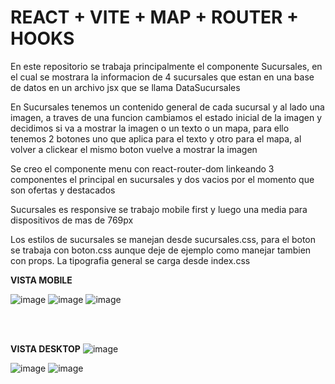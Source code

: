 # REACT + VITE + MAP + ROUTER + HOOKS

En este repositorio se trabaja principalmente el componente Sucursales, en el cual se mostrara la informacion de 4 sucursales que estan en una base de datos en un archivo jsx que se llama DataSucursales

En Sucursales tenemos un contenido general de cada sucursal y al lado una imagen, a traves de una funcion cambiamos el estado inicial de la imagen y decidimos si va a mostrar la imagen o un texto o un mapa, para ello tenemos 2 botones uno que aplica para el texto y otro para el mapa, al volver a clickear el mismo boton vuelve a mostrar la imagen

Se creo el componente menu con react-router-dom linkeando 3 componentes el principal en sucursales y dos vacios por el momento que son ofertas y destacados

Sucursales es responsive se trabajo mobile first y luego una media para dispositivos de mas de 769px

Los estilos de sucursales se manejan desde sucursales.css, para el boton se trabaja con boton.css aunque deje de ejemplo como manejar tambien con props. La tipografia general se carga desde index.css

  
**VISTA MOBILE**  

![image](https://github.com/verobaires/react-repaso-MAPS-ROUTER-HOOKS/assets/34665102/fce3c3ef-6062-41d5-aaa1-586a26a4e3e2)
![image](https://github.com/verobaires/react-repaso-MAPS-ROUTER-HOOKS/assets/34665102/1158b726-6460-46af-ab43-a4f645d51b0e)
![image](https://github.com/verobaires/react-repaso-MAPS-ROUTER-HOOKS/assets/34665102/8a24c8cc-69cc-4a29-8647-25c840146a01)

<br>  <br>

**VISTA DESKTOP**
![image](https://github.com/verobaires/react-repaso-MAPS-ROUTER-HOOKS/assets/34665102/956b920d-da5f-420f-9433-efdfef53df46)

![image](https://github.com/verobaires/react-repaso-MAPS-ROUTER-HOOKS/assets/34665102/1b47be68-d10b-4a27-9f9d-08f8870fab77)
![image](https://github.com/verobaires/react-repaso-MAPS-ROUTER-HOOKS/assets/34665102/d827dfba-1a22-49e4-8d5f-2ede3a56e049)





